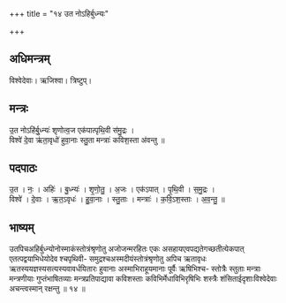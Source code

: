 +++
title = "१४ उत नोऽहिर्बुध्न्यः"

+++
## अधिमन्त्रम्
विश्वेदेवाः। ऋजिश्वा। त्रिष्टुप्।

## मन्त्रः
उ॒त नोऽहि॑र्बु॒ध्न्यः॑ शृणोत्व॒ज एक॑पात्पृथि॒वी स॑मु॒द्रः ।  
विश्वे॑ दे॒वा ऋ॑ता॒वृधो॑ हुवा॒नाः स्तु॒ता मन्त्राः॑ कविश॒स्ता अ॑वन्तु ॥

## पदपाठः
उ॒त । नः॒ । अहिः॑ । बु॒ध्न्यः॑ । शृ॒णो॒तु॒ । अ॒जः । एक॑ऽपात् । पृ॒थि॒वी । स॒मु॒द्रः ।  
विश्वे॑ । दे॒वाः । ऋ॒त॒ऽवृधः॑ । हु॒वा॒नाः । स्तु॒ताः । मन्त्राः॑ । क॒वि॒ऽश॒स्ताः । अ॒व॒न्तु॒ ॥

## भाष्यम्
उतपिचअहिर्बुध्न्योनोस्माकंस्तोत्रंश्रृणोतु अजोजन्मरहितः एकः असहायएवपद्यतेगच्छतीत्येकपात् एतत्पद्वयाभिधेयोदेव श्चपृथिवी- समुद्रश्चअस्मदीयंस्तोत्रंश्रृणोतु अपिच ऋतावृधः ऋतस्ययज्ञस्यसत्यस्यवावर्धयितारः हुवानाः अस्माभिराहूयमानाः पूर्वैः ऋषिभिश्च- स्तोत्रैः स्तुताः मन्त्राः मन्त्रणीयाः गुप्तंभाषितव्याः मन्त्रप्रतिपाद्यावा कविशस्ताः कविभिर्मेधाविभिरृषिभिः शस्त्रैः शंसिताईदृशाःविश्वेदेवाः अचन्त्वस्मान् रक्षन्तु ॥ १४ ॥